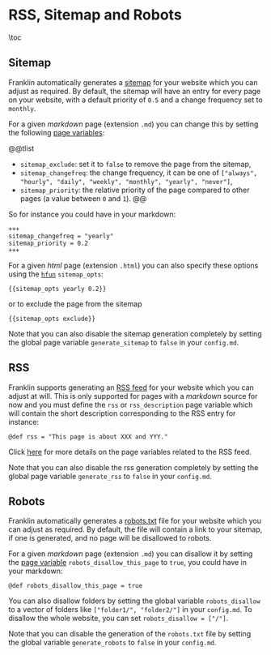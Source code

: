 <!--
reviewed: 18/10/20
-->

# RSS, Sitemap and Robots

\toc

## Sitemap

Franklin automatically generates a [sitemap](https://www.sitemaps.org/protocol.html) for your website which you can adjust as required.
By default, the sitemap will have an entry for every page on your website, with a default priority of `0.5` and a change frequency set to `monthly`.

For a given _markdown_ page (extension `.md`) you can change this by setting the following [page variables](/syntax/page-variables/):

@@tlist
- `sitemap_exclude`: set it to `false` to remove the page from the sitemap,
- `sitemap_changefreq`: the change frequency, it can be one of `["always", "hourly", "daily", "weekly", "monthly", "yearly", "never"]`,
- `sitemap_priority`: the relative priority of the page compared to other pages (a value between `0` and `1`).
@@

So for instance you could have in your markdown:

```plaintext
+++
sitemap_changefreq = "yearly"
sitemap_priority = 0.2
+++
```

For a given _html_ page (extension `.html`) you can also specify these options using the [`hfun`](/utils/#html_functions_hfun_) `sitemap_opts`:

```plaintext
{{sitemap_opts yearly 0.2}}
```

or to exclude the page from the sitemap

```plaintext
{{sitemap_opts exclude}}
```

Note that you can also disable the sitemap generation completely by setting the global page variable `generate_sitemap` to `false` in your `config.md`.

## RSS

Franklin supports generating an [RSS feed](https://validator.w3.org/feed/docs/rss2.html) for your website which you can adjust at will.
This is only supported for pages with a _markdown_ source for now and you must define the `rss` or `rss_description` page variable which will contain the short description corresponding to the RSS entry for instance:

```plaintext
@def rss = "This page is about XXX and YYY."
```

Click [here](/syntax/rss) for more details on the page variables related to the RSS feed.

Note that you can also disable the rss generation completely by setting the global page variable `generate_rss` to `false` in your `config.md`.

## Robots

Franklin automatically generates a [robots.txt](https://www.robotstxt.org/) file for your website which you can adjust as required.
By default, the file will contain a link to your sitemap, if one is generated, and no page will be disallowed to robots.

For a given _markdown_ page (extension `.md`) you can disallow it by setting the [page variable](/syntax/page-variables/) `robots_disallow_this_page` to `true`, you could have in your markdown:

```plaintext
@def robots_disallow_this_page = true
```

You can also disallow folders by setting the global variable `robots_disallow` to a vector of folders like `["folder1/", "folder2/"]` in your `config.md`. To disallow the whole website, you can set `robots_disallow = ["/"]`.

Note that you can disable the generation of the `robots.txt` file by setting the global variable `generate_robots` to `false` in your `config.md`.
